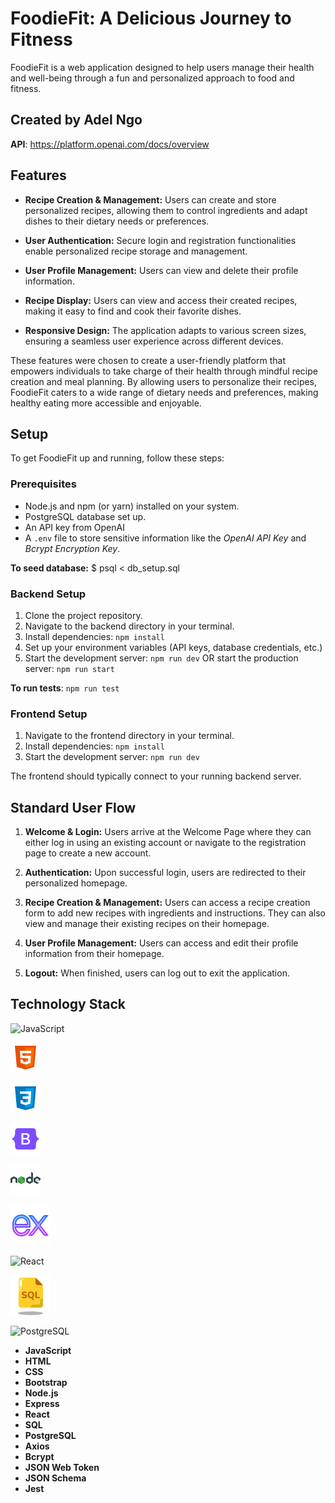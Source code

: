 # FoodieFit: A Delicious Journey to Fitness  

FoodieFit is a web application designed to help users manage their health and well-being through a fun and personalized approach to food and fitness. 

## Created by Adel Ngo

**API**: https://platform.openai.com/docs/overview

## Features

* **Recipe Creation & Management:** Users can create and store personalized recipes, allowing them to control ingredients and adapt dishes to their dietary needs or preferences. 

* **User Authentication:** Secure login and registration functionalities enable personalized recipe storage and management.
* **User Profile Management:** Users can view and delete their profile information.
* **Recipe Display:** Users can view and access their created recipes, making it easy to find and cook their favorite dishes.
* **Responsive Design:** The application adapts to various screen sizes, ensuring a seamless user experience across different devices.

These features were chosen to create a user-friendly platform that empowers individuals to take charge of their health through mindful recipe creation and meal planning. By allowing users to personalize their recipes, FoodieFit caters to a wide range of dietary needs and preferences, making healthy eating more accessible and enjoyable.

## Setup

To get FoodieFit up and running, follow these steps:

### Prerequisites

* Node.js and npm (or yarn) installed on your system.
* PostgreSQL database set up.
* An API key from OpenAI 
* A `.env` file to store sensitive information like the _OpenAI API Key_ and _Bcrypt Encryption Key_.

**To seed database:**
$ psql < db_setup.sql

### Backend Setup

1. Clone the project repository.
2. Navigate to the backend directory in your terminal.
3. Install dependencies: `npm install` 
4. Set up your environment variables (API keys, database credentials, etc.)
5. Start the development server: `npm run dev` 
   OR start the production server: `npm run start`

**To run tests**: `npm run test` 

### Frontend Setup

1. Navigate to the frontend directory in your terminal.
2. Install dependencies: `npm install`
3. Start the development server: `npm run dev`

The frontend should typically connect to your running backend server.

## Standard User Flow

1. **Welcome & Login:** Users arrive at the Welcome Page where they can either log in using an existing account or navigate to the registration page to create a new account.
2. **Authentication:** Upon successful login, users are redirected to their personalized homepage.
3. **Recipe Creation & Management:** Users can access a recipe creation form to add new recipes with ingredients and instructions. They can also view and manage their existing recipes on their homepage.
4. **User Profile Management:** Users can access and edit their profile information from their homepage.

5. **Logout:** When finished, users can log out to exit the application.

## Technology Stack

![JavaScript](icons8-javascript-48.png)

![HTML5](Logos/icons8-html-48.png)

![CSS](Logos/icons8-css-48.png)

![Bootstrap](Logos/icons8-bootstrap-48.png)

![Node.js](Logos/icons8-nodejs-48.png)

![Express](Logos/icons8-express-js-64.png)

![React](icons8-react-40.png)

![SQL](Logos/icons8-sql-64.png)

![PostgreSQL](icons8-postgresql-48.png)

* **JavaScript**
* **HTML**
* **CSS** 
* **Bootstrap**
* **Node.js**
* **Express**
* **React**
* **SQL**
* **PostgreSQL**
* **Axios**
* **Bcrypt**
* **JSON Web Token**
* **JSON Schema**
* **Jest**
